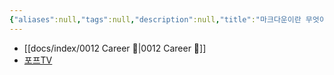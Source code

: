 ```yaml
---
{"aliases":null,"tags":null,"description":null,"title":"마크다운이란 무엇이고, 왜 써야 할까요, 한계가 무엇인가요","created":"2024-01-11T12:39:36","updated":"2024-01-11T15:16:13","dg-publish":true,"permalink":"/docs/마크다운이란 무엇이고, 왜 써야 할까요, 한계가 무엇인가요/","dgPassFrontmatter":true}
---
```


- [[docs/index/0012 Career 💼\|0012 Career 💼]]
- [포프TV](https://youtu.be/8z2SRtYpJuQ?feature=shared)

